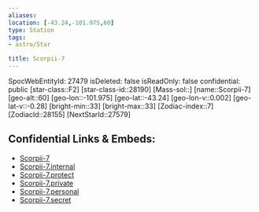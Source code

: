 ```yaml
---
aliases: 
location: [-43.24,-101.975,60]
type: Station
tags:
- astro/Star

title: Scorpii-7
---
```

SpocWebEntityId: 27479
isDeleted: false
isReadOnly: false
confidential: public
[star-class::F2]
[star-class-id::28190]
[Mass-sol::]
[name::Scorpii-7]
[geo-alt::60]
[geo-lon::-101.975]
[geo-lat::-43.24]
[geo-lon-v::0.002]
[geo-lat-v::-0.28]
[bright-min::33]
[bright-max::33]
[Zodiac-index::7]
[ZodiacId::28155]
[NextStarId::27579]



## Confidential Links & Embeds: 
- [Scorpii-7](../../../_public/astro/Star/Scorpii-7.md) 
- [Scorpii-7.internal](../../../_internal/astro/Star/Scorpii-7.internal.md) 
- [Scorpii-7.protect](../../../_protect/astro/Star/Scorpii-7.protect.md) 
- [Scorpii-7.private](../../../_private/astro/Star/Scorpii-7.private.md) 
- [Scorpii-7.personal](../../../_personal/astro/Star/Scorpii-7.personal.md) 
- [Scorpii-7.secret](../../../_secret/astro/Star/Scorpii-7.secret.md) 
